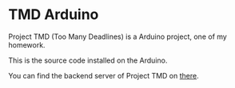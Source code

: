 # TMD Arduino

Project TMD (Too Many Deadlines) is a Arduino project, one of my homework.

This is the source code installed on the Arduino.

You can find the backend server of Project TMD on [there](https://github.com/ken20001207/too-many-deadlines-backend).
